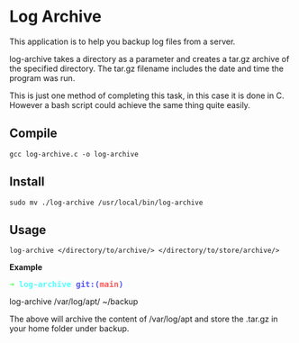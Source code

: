 # Log Archive
This application is to help you backup log files from a server.

log-archive takes a directory as a parameter and creates a tar.gz archive of the specified directory. 
The tar.gz filename includes the date and time the program was run.

This is just one method of completing this task, in this case it is done in C. However a bash script could achieve the same thing quite easily.
 
## Compile

```
gcc log-archive.c -o log-archive
```

## Install

```
sudo mv ./log-archive /usr/local/bin/log-archive
```
## Usage
```
log-archive </directory/to/archive/> </directory/to/store/archive/>
```
**Example**

<pre><font color="#55FF55"><b>➜ </b></font><font color="#55FFFF"><b>log-archive</b></font> <font color="#5555FF"><b>git:(</b></font><font color="#FF5555"><b>main</b></font><font color="#5555FF"><b>)</b></font></pre> log-archive /var/log/apt/ ~/backup

The above will archive the content of /var/log/apt and store the .tar.gz in your home folder under backup.

